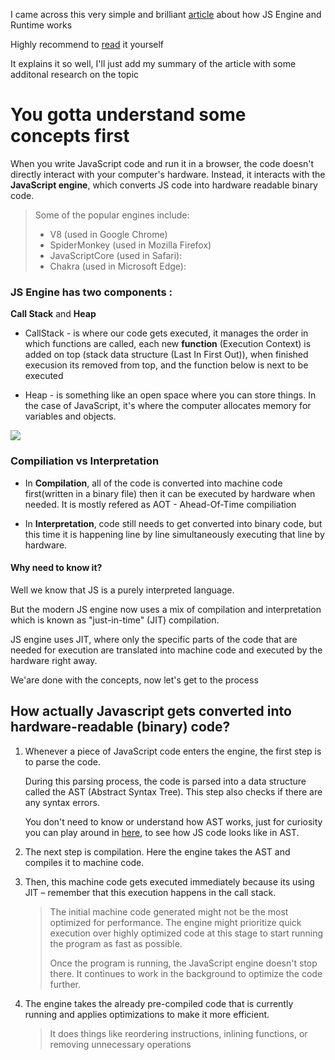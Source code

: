 I came across this very simple and brilliant [article](https://www.freecodecamp.org/news/javascript-engine-and-runtime-explained/) about how JS Engine and Runtime works

Highly recommend to [read](https://www.freecodecamp.org/news/javascript-engine-and-runtime-explained/) it yourself

It explains it so well, I'll just add my summary of the article with some additonal research on the topic

# You gotta understand some concepts first

When you write JavaScript code and run it in a browser, the code doesn't directly interact with your computer's hardware. Instead, it interacts with the **JavaScript engine**, which converts JS code into hardware readable binary code.

 > Some of the popular engines include:
 > - V8 (used in Google Chrome)
 > - SpiderMonkey (used in Mozilla Firefox)
 > - JavaScriptCore (used in Safari):
 > - Chakra (used in Microsoft Edge):


### JS Engine has two components : 

**Call Stack** and **Heap**

- CallStack - is where our code gets executed, it manages the order in which functions are called, each new __function__ (Execution Context) is added on top (stack data structure (Last In First Out)), when finished execusion its removed from top, and the function below is next to be executed
  
- Heap - is something like an open space where you can store things. In the case of JavaScript, it's where the computer allocates memory for variables and objects.

![](https://www.freecodecamp.org/news/content/images/2024/01/js_engine.png)

### **Compiliation** vs **Interpretation** 

- In **Compilation**, all of the code is converted into machine code first(written in a binary file) then it can be executed by hardware when needed. It is mostly refered as AOT - Ahead-Of-Time compiliation

- In **Interpretation**, code still needs to get converted into binary code, but this time it is happening line by line simultaneously executing that line by hardware.

#### Why need to know it? 
Well we know that JS is a purely interpreted language. 

But the modern JS engine now uses a mix of compilation and interpretation which is known as "just-in-time" (JIT) compilation.

JS engine uses JIT, where only the specific parts of the code that are needed for execution are translated into machine code and executed by the hardware right away. 

We'are done with the concepts, now let's get to the process 


 ## How actually Javascript gets converted into hardware-readable (binary) code?

1. Whenever a piece of JavaScript code enters the engine, the first step is to parse the code. 

   During this parsing process, the code is parsed into a data structure called the AST (Abstract Syntax Tree). This step also checks if there are any syntax errors. 

   You don't need to know or understand how AST works, just for curiosity you can play around in [here](https://astexplorer.net/#/gist/8db37db99b4a20190a348d92618df357/fb9a6139ecd6f9c515bd5c20d165cd6dd4a2a425), to see how JS code looks like in AST.

2. The next step is compilation. Here the engine takes the AST and compiles it to machine code.
3. Then, this machine code gets executed immediately because its using JIT – remember that this execution happens in the call stack.
   > The initial machine code generated might not be the most optimized for performance. The engine might prioritize quick execution over highly optimized code at this stage to start running the program as fast as possible.
   > 
   > Once the program is running, the JavaScript engine doesn't stop there. It continues to work in the background to optimize the code further.
   > 
4. The engine takes the already pre-compiled code that is currently running and applies optimizations to make it more efficient.
   > It does things like reordering instructions, inlining functions, or removing unnecessary operations 
